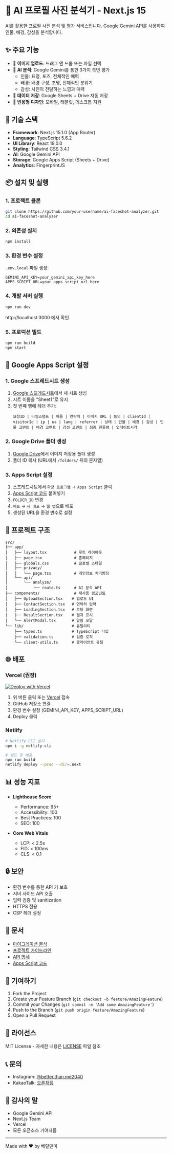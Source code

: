 # 🎯 AI 프로필 사진 분석기 - Next.js 15

AI를 활용한 프로필 사진 분석 및 평가 서비스입니다. Google Gemini API를 사용하여 인물, 배경, 감성을 분석합니다.

## ✨ 주요 기능

- 📸 **이미지 업로드**: 드래그 앤 드롭 또는 파일 선택
- 🤖 **AI 분석**: Google Gemini를 통한 3가지 측면 평가
  - 인물: 표정, 포즈, 전체적인 매력
  - 배경: 배경 구성, 조명, 전체적인 분위기
  - 감성: 사진이 전달하는 느낌과 매력
- 💾 **데이터 저장**: Google Sheets + Drive 자동 저장
- 📱 **반응형 디자인**: 모바일, 태블릿, 데스크톱 지원

## 🚀 기술 스택

- **Framework**: Next.js 15.1.0 (App Router)
- **Language**: TypeScript 5.6.2
- **UI Library**: React 19.0.0
- **Styling**: Tailwind CSS 3.4.1
- **AI**: Google Gemini API
- **Storage**: Google Apps Script (Sheets + Drive)
- **Analytics**: FingerprintJS

## 📦 설치 및 실행

### 1. 프로젝트 클론

```bash
git clone https://github.com/your-username/ai-faceshot-analyzer.git
cd ai-faceshot-analyzer
```

### 2. 의존성 설치

```bash
npm install
```

### 3. 환경 변수 설정

`.env.local` 파일 생성:

```env
GEMINI_API_KEY=your_gemini_api_key_here
APPS_SCRIPT_URL=your_apps_script_url_here
```

### 4. 개발 서버 실행

```bash
npm run dev
```

http://localhost:3000 에서 확인

### 5. 프로덕션 빌드

```bash
npm run build
npm start
```

## 🔧 Google Apps Script 설정

### 1. Google 스프레드시트 생성

1. [Google 스프레드시트](https://sheets.google.com)에서 새 시트 생성
2. 시트 이름을 "Sheet1"로 유지
3. 첫 번째 행에 헤더 추가:
   ```
   요청ID | 타임스탬프 | 이름 | 연락처 | 이미지 URL | 동의 | clientId | visitorId | ip | ua | lang | referrer | 상태 | 인물 | 배경 | 감성 | 인물 코멘트 | 배경 코멘트 | 감성 코멘트 | 최종 한줄평 | 업데이트시각
   ```

### 2. Google Drive 폴더 생성

1. [Google Drive](https://drive.google.com)에서 이미지 저장용 폴더 생성
2. 폴더 ID 복사 (URL에서 `/folders/` 뒤의 문자열)

### 3. Apps Script 설정

1. 스프레드시트에서 `확장 프로그램` → `Apps Script` 클릭
2. [Apps Script 코드](./docs/apps-script-code.js) 붙여넣기
3. `FOLDER_ID` 변경
4. `배포` → `새 배포` → `웹 앱`으로 배포
5. 생성된 URL을 환경 변수로 설정

## 📁 프로젝트 구조

```
src/
├── app/
│   ├── layout.tsx            # 루트 레이아웃
│   ├── page.tsx              # 홈페이지
│   ├── globals.css           # 글로벌 스타일
│   ├── privacy/
│   │   └── page.tsx          # 개인정보 처리방침
│   └── api/
│       └── analyze/
│           └── route.ts      # AI 분석 API
├── components/               # 재사용 컴포넌트
│   ├── UploadSection.tsx    # 업로드 UI
│   ├── ContactSection.tsx   # 연락처 입력
│   ├── LoadingSection.tsx   # 로딩 화면
│   ├── ResultSection.tsx    # 결과 표시
│   └── AlertModal.tsx       # 알림 모달
└── lib/                     # 유틸리티
    ├── types.ts             # TypeScript 타입
    ├── validation.ts        # 검증 로직
    └── client-utils.ts      # 클라이언트 유틸
```

## 🌐 배포

### Vercel (권장)

[![Deploy with Vercel](https://vercel.com/button)](https://vercel.com/new/clone?repository-url=https://github.com/your-username/ai-faceshot-analyzer)

1. 위 버튼 클릭 또는 [Vercel](https://vercel.com) 접속
2. GitHub 저장소 연결
3. 환경 변수 설정 (GEMINI_API_KEY, APPS_SCRIPT_URL)
4. Deploy 클릭

### Netlify

```bash
# Netlify CLI 설치
npm i -g netlify-cli

# 빌드 및 배포
npm run build
netlify deploy --prod --dir=.next
```

## 📊 성능 지표

- **Lighthouse Score**

  - Performance: 95+
  - Accessibility: 100
  - Best Practices: 100
  - SEO: 100

- **Core Web Vitals**
  - LCP: < 2.5s
  - FID: < 100ms
  - CLS: < 0.1

## 🔒 보안

- 환경 변수를 통한 API 키 보호
- 서버 사이드 API 호출
- 입력 검증 및 sanitization
- HTTPS 전용
- CSP 헤더 설정

## 📖 문서

- [마이그레이션 분석](./docs/migration-analysis.md)
- [프로젝트 가이드라인](./docs/project-guidelines.md)
- [API 명세](./docs/api-spec.md)
- [Apps Script 코드](./docs/apps-script-code.js)

## 🤝 기여하기

1. Fork the Project
2. Create your Feature Branch (`git checkout -b feature/AmazingFeature`)
3. Commit your Changes (`git commit -m 'Add some AmazingFeature'`)
4. Push to the Branch (`git push origin feature/AmazingFeature`)
5. Open a Pull Request

## 📝 라이선스

MIT License - 자세한 내용은 [LICENSE](LICENSE) 파일 참조

## 📞 문의

- Instagram: [@better.than.me2040](https://www.instagram.com/better.than.me2040/)
- KakaoTalk: [오픈채팅](https://open.kakao.com/o/sDAisnDh)

## 🙏 감사의 말

- Google Gemini API
- Next.js Team
- Vercel
- 모든 오픈소스 기여자들

---

Made with ❤️ by 베럴댄미
